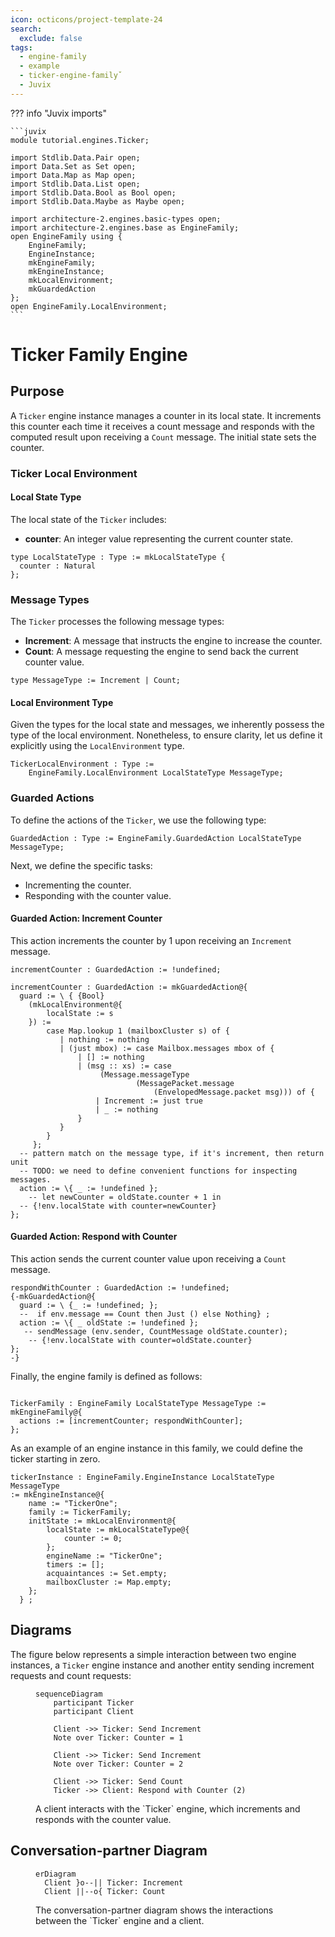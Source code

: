 ```yaml
---
icon: octicons/project-template-24
search:
  exclude: false
tags:
  - engine-family
  - example
  - ticker-engine-familyˇ
  - Juvix
---
```



??? info "Juvix imports"

    ```juvix 
    module tutorial.engines.Ticker;

    import Stdlib.Data.Pair open;
    import Data.Set as Set open;
    import Data.Map as Map open;
    import Stdlib.Data.List open;
    import Stdlib.Data.Bool as Bool open;
    import Stdlib.Data.Maybe as Maybe open;

    import architecture-2.engines.basic-types open;
    import architecture-2.engines.base as EngineFamily;
    open EngineFamily using {
        EngineFamily;
        EngineInstance;
        mkEngineFamily;
        mkEngineInstance;
        mkLocalEnvironment;
        mkGuardedAction
    };
    open EngineFamily.LocalEnvironment;
    ```

# Ticker Family Engine

## Purpose

A `Ticker` engine instance manages a counter in its local state. It increments
this counter each time it receives a count message and responds with the
computed result upon receiving a `Count` message. The initial state sets the
counter.

### Ticker Local Environment

#### Local State Type

The local state of the `Ticker` includes:

- **counter**: An integer value representing the current counter state.

```juvix
type LocalStateType : Type := mkLocalStateType {
  counter : Natural
};
```

### Message Types

The `Ticker` processes the following message types:

- **Increment**: A message that instructs the engine to increase the counter.
- **Count**: A message requesting the engine to send back the current counter
  value.

```juvix
type MessageType := Increment | Count;
```

#### Local Environment Type

Given the types for the local state and messages, we inherently possess the type
of the local environment. Nonetheless, to ensure clarity, let us define it
explicitly using the `LocalEnvironment` type.

```juvix
TickerLocalEnvironment : Type := 
    EngineFamily.LocalEnvironment LocalStateType MessageType;
```

### Guarded Actions

To define the actions of the `Ticker`, we use the following type:

```juvix
GuardedAction : Type := EngineFamily.GuardedAction LocalStateType MessageType;
```

Next, we define the specific tasks:

- Incrementing the counter.
- Responding with the counter value.

#### Guarded Action: Increment Counter

This action increments the counter by 1 upon receiving an `Increment` message.

```juvix
incrementCounter : GuardedAction := !undefined;
```

```
incrementCounter : GuardedAction := mkGuardedAction@{
  guard := \ { {Bool}
    (mkLocalEnvironment@{
        localState := s
    }) := 
        case Map.lookup 1 (mailboxCluster s) of {
           | nothing := nothing
           | (just mbox) := case Mailbox.messages mbox of {
               | [] := nothing
               | (msg :: xs) := case 
                    (Message.messageType 
                            (MessagePacket.message 
                                (EnvelopedMessage.packet msg))) of {
                   | Increment := just true
                   | _ := nothing
               }
           }
        }
     };
  -- pattern match on the message type, if it's increment, then return unit
  -- TODO: we need to define convenient functions for inspecting messages.
  action := \{ _ := !undefined };
    -- let newCounter = oldState.counter + 1 in
  -- {!env.localState with counter=newCounter}
};
```

#### Guarded Action: Respond with Counter

This action sends the current counter value upon receiving a `Count` message.

```juvix 
respondWithCounter : GuardedAction := !undefined;
{-mkGuardedAction@{
  guard := \ {_ := !undefined; };
  --  if env.message == Count then Just () else Nothing} ;
  action := \{ _ oldState := !undefined };
   -- sendMessage (env.sender, CountMessage oldState.counter);
    -- {!env.localState with counter=oldState.counter}
};
-}
```

Finally, the engine family is defined as follows:

```juvix

TickerFamily : EngineFamily LocalStateType MessageType := mkEngineFamily@{
  actions := [incrementCounter; respondWithCounter];
};
```

As an example of an engine instance in this family, we could
define the ticker starting in zero.

```juvix
tickerInstance : EngineFamily.EngineInstance LocalStateType MessageType 
:= mkEngineInstance@{
    name := "TickerOne";
    family := TickerFamily;
    initState := mkLocalEnvironment@{
        localState := mkLocalStateType@{
            counter := 0;
        };
        engineName := "TickerOne";
        timers := [];
        acquaintances := Set.empty;
        mailboxCluster := Map.empty;
    };
  } ;
```


## Diagrams


The figure below represents a simple interaction between two engine instances, a
`Ticker` engine instance and another entity sending increment requests and count
requests:

<figure markdown="span">

```mermaid
sequenceDiagram
    participant Ticker
    participant Client

    Client ->> Ticker: Send Increment
    Note over Ticker: Counter = 1
    
    Client ->> Ticker: Send Increment
    Note over Ticker: Counter = 2

    Client ->> Ticker: Send Count
    Ticker ->> Client: Respond with Counter (2)
```

<figcaption markdown="span">
A client interacts with the `Ticker` engine, which increments and responds with the counter value.
</figcaption>
</figure>

## Conversation-partner Diagram

<figure markdown="span">

```mermaid
erDiagram
  Client }o--|| Ticker: Increment
  Client ||--o{ Ticker: Count
```

<figcaption markdown="span">
The conversation-partner diagram shows the interactions between the `Ticker` engine and a client.
</figcaption>

</figure>